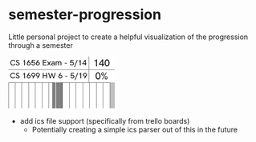 # semester-progression
Little personal project to create a helpful visualization of the progression through a semester

![](example.bmp)

- add ics file support (specifically from trello boards)
    - Potentially creating a simple ics parser out of this in the future
    
